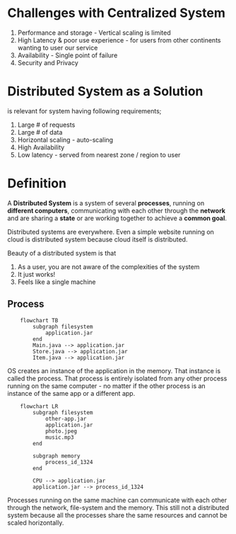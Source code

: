 # Challenges with Centralized System
1. Performance and storage - Vertical scaling is limited
2. High Latency & poor use experience - for users from other continents wanting to user our service 
3. Availability - Single point of failure
4. Security and Privacy

# Distributed System as a Solution
is relevant for system having following requirements;
1. Large # of requests
2. Large # of data
3. Horizontal scaling - auto-scaling
4. High Availability
5. Low latency - served from nearest zone / region to user

# Definition

A **Distributed System** is a system of several **processes**, running on **different computers**, communicating with each other through the **network** and are sharing a **state** or are working together to achieve a **common goal**.

Distributed systems are everywhere. Even a simple website running on cloud is distributed system because cloud itself is distributed.

Beauty of a distributed system is that
1. As a user, you are not aware of the complexities of the system
2. It just works!
3. Feels like a single machine

## Process
```mermaid
    flowchart TB
        subgraph filesystem
            application.jar
        end
        Main.java --> application.jar
        Store.java --> application.jar
        Item.java --> application.jar
```
OS creates an instance of the application in the memory. That instance is called the process. That process is entirely isolated from any other process running on the same computer - no matter if the other process is an instance of the same app or a different app.
```mermaid
    flowchart LR
        subgraph filesystem
            other-app.jar
            application.jar
            photo.jpeg
            music.mp3
        end
        
        subgraph memory
            process_id_1324
        end
        
        CPU --> application.jar
        application.jar --> process_id_1324        
```

Processes running on  the same machine can communicate with each other through the network, file-system and the memory. This still not a distributed system because all the processes share the same resources and cannot be scaled horizontally.
